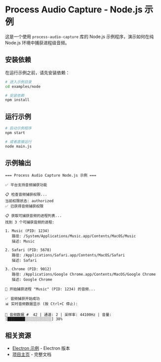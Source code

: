 # Process Audio Capture - Node.js 示例

这是一个使用 `process-audio-capture` 库的 Node.js 示例程序，演示如何在纯 Node.js 环境中捕获进程级音频。

## 安装依赖

在运行示例之前，请先安装依赖：

```bash
# 进入示例目录
cd examples/node

# 安装依赖
npm install
```

## 运行示例

```bash
# 启动示例程序
npm start

# 或者直接运行
node main.js
```

## 示例输出

```
=== Process Audio Capture Node.js 示例 ===

✅ 平台支持音频捕获功能

📋 检查音频捕获权限...
当前权限状态: authorized
✅ 已获得音频捕获权限

📋 获取可捕获音频的进程列表...
找到 3 个可捕获音频的进程:

1. Music (PID: 1234)
   路径: /System/Applications/Music.app/Contents/MacOS/Music
   描述: Music

2. Safari (PID: 5678)
   路径: /Applications/Safari.app/Contents/MacOS/Safari
   描述: Safari

3. Chrome (PID: 9012)
   路径: /Applications/Google Chrome.app/Contents/MacOS/Google Chrome
   描述: Google Chrome

🎯 开始捕获进程 "Music" (PID: 1234) 的音频...

✅ 音频捕获开始成功
📊 实时音频数据显示 (按 Ctrl+C 停止):

🎵 音频数据 #  42 | 通道: 2 | 采样率: 44100Hz | 音量: [████████░░░░░░░░░░░░] 38%
```

## 相关资源

- [Electron 示例](../electron/) - Electron 版本
- [项目主页](../../README.zh.md) - 完整文档
